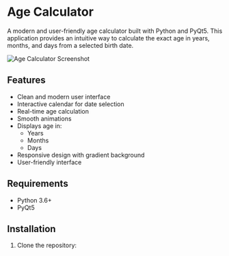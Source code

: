 # Age Calculator

A modern and user-friendly age calculator built with Python and PyQt5. This application provides an intuitive way to calculate the exact age in years, months, and days from a selected birth date.

![Age Calculator Screenshot](![Capture](https://github.com/user-attachments/assets/3d59ec55-5240-44f1-b150-509674e60fbe))

## Features

- Clean and modern user interface
- Interactive calendar for date selection
- Real-time age calculation
- Smooth animations
- Displays age in:
  - Years
  - Months
  - Days
- Responsive design with gradient background
- User-friendly interface

## Requirements

- Python 3.6+
- PyQt5

## Installation

1. Clone the repository: 
